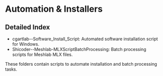 # Automation & Installers

## Detailed Index

- cgartlab--Software_Install_Script: Automated software installation script for Windows.
- Shicoder--Meshlab-MLXScriptBatchProcessing: Batch processing scripts for Meshlab MLX files.

These folders contain scripts to automate installation and batch processing tasks.
